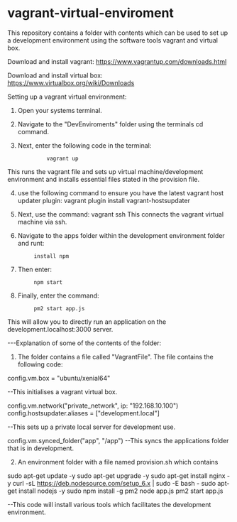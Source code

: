 # vagrant-virtual-enviroment

This repository contains a folder with contents which can be used to set up a development environment using the software tools vagrant and virtual box.


Download and install vagrant:
https://www.vagrantup.com/downloads.html

Download and install virtual box:
https://www.virtualbox.org/wiki/Downloads



Setting up a vagrant virtual environment:

1) Open your systems terminal.

2) Navigate to the "DevEnviroments" folder using the terminals cd command.

3) Next, enter the following code in the terminal: 
		
				vagrant up

This runs the vagrant file and sets up virtual machine/development environment and installs essential files stated in the provision file.

4) use the following command to ensure you have the latest vagrant host updater plugin:
		vagrant plugin install vagrant-hostsupdater 

5) Next, use the command:
				vagrant ssh
This connects the vagrant virtual machine via ssh.

6) Navigate to the apps folder within the development environment folder and runt:

			install npm

7) Then enter:

			npm start

8) Finally, enter the command:

			pm2 start app.js
This will allow you to directly run an application on the development.localhost:3000 server.




---Explanation of some of the contents of the folder:
1) The folder contains a file called "VagrantFile".
The file contains the following code:

config.vm.box = "ubuntu/xenial64"

--This initialises a vagrant virtual box.

  config.vm.network("private_network", ip: "192.168.10.100")
  config.hostsupdater.aliases = ["development.local"]

--This sets up a private local server for development use. 

config.vm.synced_folder("app", "/app")
--This syncs the applications folder that is in development.

2) An environment folder with a file named provision.sh which contains

sudo apt-get update -y
sudo apt-get upgrade -y
sudo apt-get install nginx -y
curl -sL https://deb.nodesource.com/setup_6.x | sudo -E bash -
sudo apt-get install nodejs -y
sudo npm install -g pm2
node app.js
pm2 start app.js

--This code will install various tools which facilitates the development environment.
